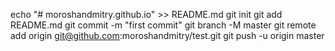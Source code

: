 echo "# moroshandmitry.github.io" >> README.md
git init
git add README.md
git commit -m "first commit"
git branch -M master
git remote add origin git@github.com:moroshandmitry/test.git
git push -u origin master
